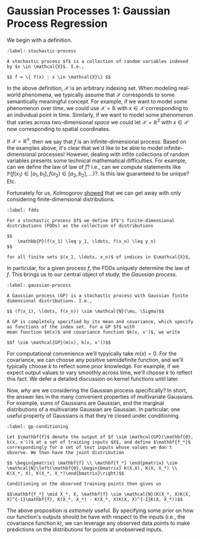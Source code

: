 # Gaussian Processes 1: Gaussian Process Regression

We begin with a definition.

````{prf:definition}
:label: stochastic-process

A stochastic process $f$ is a collection of random variables indexed by $x \in \mathcal{X}$. I.e., 

$$ f = \{ f(x) : x \in \mathcal{X}\} $$

````

In the above definition, $\mathcal{X}$  is an arbitrary indexing set. When modeling real-world
phenomena, we typically assume that $\mathcal{X}$ corresponds to some semantically meaningful concept. For example,
if we want to model some phenomenon over _time_, we could use $\mathcal{X} = \mathbb{R}$ with $x \in \mathcal{X}$
corresponding to an individual point in time. Similarly, if we want to model some phenomenon that varies across
two-dimensional _space_ we could let $\mathcal{X} = \mathbb{R}^2$ with $x \in \mathcal{X}$ now corresponding
to spatial coordinates.

If $\mathcal{X} = \mathbb{R}^n$, then we say that $f$ is an infinite-dimensional process. Based on the examples above,
it's clear that we'd like to be able to model infinite-dimensional processes! However, dealing with infite collections
of random variables presents some technical mathematical difficulties. For example, can we define the law of
law of $f$? I.e., can we compute statements like $\mathbb{P}(f(x_1) \in [a_1, b_1], f(x_2) \in [a_2, b_2], \ldots)$?. Is
this law guaranteed to be unique? Etc.


Fortunately for us, Kolmogorov [showed](https://en.wikipedia.org/wiki/Kolmogorov_extension_theorem) that we can get
away with only considering finite-dimensional distributions.

````{prf:definition}
:label: fdds

For a stochastic process $f$ we define $f$'s finite-dimensional distributions (FDDs) as the collection of distributions

$$
    \mathbb{P}(f(x_1) \leq y_1, \ldots, f(x_n) \leq y_n)
$$

for all finite sets $(x_1, \ldots, x_n)$ of indices in $\mathcal{X}$,

````

In particular, for a given process $f$, the FDDs uniquely determine the law of $f$. This brings us to our central object of study,
the _Gaussian process_.

````{prf:definition}
:label: gaussian-process

A Gaussian process (GP) is a stochastic process with Gaussian finite dimensional distributions. I.e., 

$$ (f(x_1), \ldots, f(x_n)) \sim \mathcal{N}(\mu, \Sigma)$$

A GP is completely specified by its mean and covariance, which specify as functions of the index set. For a GP $f$ with
mean function $m(x)$ and covariance function $k(x, x')$, we write

$$f \sim \mathcal{GP}(m(x), k(x, x'))$$
````

For computational convenience we'll typyically take $m(x) = 0$. For the covariance, we can choose any positive
semidefinite function, and we'll typically choose $k$ to reflect some prior knowledge. For example, if we expect output values
to vary smoothly across time, we'll choose $k$ to reflect this fact. We defer a detailed discussion on kernel functions until later. 

Now, _why_ are we considering the Gaussian process specifically? In short, the answer lies
in the many convenient properties of multivariate Gaussians. For example, sums of Gaussians are Gaussian, and the marginal
distributions of a multivariate Gaussian are Gaussian. In particular, one useful property of Gaussians is that they're closed
under conditioning.

```{prf:proposition}
:label: gp-conditioning

Let $\mathbf{f}$ denote the output of $f \sim \mathcal{GP}(\mathbf{0}, k(x, x'))$ at a set of training inputs $X$, and define $\mathbf{f_*}$ correspondingly for a set of test inputs whose values we don't observe. We then have the joint distribution

$$ \begin{pmatrix} \mathbf{f} \\ \mathbf{f_*} \end{pmatrix} \sim \mathcal{N}\left(\mathbf{0},\begin{bmatrix} K(X,X), K(X, X_*) \\ K(X_*, X), K(X_*, X_*)\end{bmatrix}\right)$$

Conditioning on the observed training points then gives us

$$\mathbf{f_*} \mid X_*, X, \mathbf{f} \sim \mathcal{N}(K(X_*, X)K(X, X)^{-1}\mathbf{f}, K(X_*, X_*) - K(X_*, X)K(X, X)^{-1}K(X, X_*))$$
```

The above proposition is _extremely_ useful. By specifying some prior on how our function's outputs should be have with respect to the inputs (i.e., the covariance function $k$), we can leverage any observed data points to make predictions on the distributions for points at unobserved inputs. 